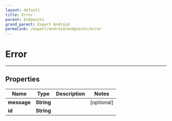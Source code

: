 ```yaml
---
layout: default
title: Error
parent: Endpoints
grand_parent: Expert Android
permalink: /expert/android/endpoints/error
---
```


# Error

---

## Properties

| Name | Type | Description | Notes
| ------------ | ------------- | ------------- | -------------
**message** | **String** |  |  [optional]
**id** | **String** |  | 



